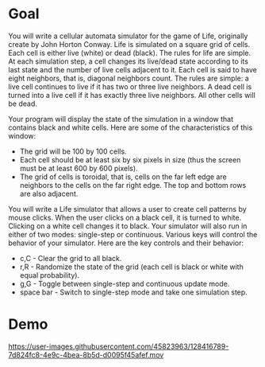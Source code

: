 # Goal
You will write a cellular automata simulator for the game of Life, originally create by John Horton Conway. Life is simulated on a square grid of cells. Each cell is either live (white) or dead (black). The rules for life are simple. At each simulation step, a cell changes its live/dead state according to its last state and the number of live cells adjacent to it. Each cell is said to have eight neighbors, that is, diagonal neighbors count. The rules are simple: a live cell continues to live if it has two or three live neighbors. A dead cell is turned into a live cell if it has exactly three live neighbors. All other cells will be dead.

Your program will display the state of the simulation in a window that contains black and white cells. Here are some of the characteristics of this window:

- The grid will be 100 by 100 cells.
- Each cell should be at least six by six pixels in size (thus the screen must be at least 600 by 600 pixels).
- The grid of cells is toroidal, that is, cells on the far left edge are neighbors to the cells on the far right edge. The top and bottom rows are also adjacent.

You will write a Life simulator that allows a user to create cell patterns by mouse clicks. When the user clicks on a black cell, it is turned to white. Clicking on a white cell changes it to black. Your simulator will also run in either of two modes: single-step or continuous. Various keys will control the behavior of your simulator. Here are the key controls and their behavior:

- c,C - Clear the grid to all black.
- r,R - Randomize the state of the grid (each cell is black or white with equal probability).
- g,G - Toggle between single-step and continuous update mode.
- space bar - Switch to single-step mode and take one simulation step.

# Demo
https://user-images.githubusercontent.com/45823963/128416789-7d824fc8-4e9c-4bea-8b5d-d0095f45afef.mov




